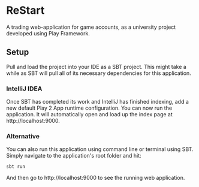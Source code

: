 # ReStart
A trading web-application for game accounts, as a university project developed using Play Framework.

## Setup
Pull and load the project into your IDE as a SBT project. This might take a while as SBT will pull all of its necessary dependencies for this application.

### IntelliJ IDEA
Once SBT has completed its work and IntelliJ has finished indexing, add a new default Play 2 App runtime configuration. You can now run the application. It will automatically open and load up the index page at http://localhost:9000.

### Alternative
You can also run this application using command line or terminal using SBT. Simply navigate to the application's root folder and hit:

```
sbt run
```

And then go to http://localhost:9000 to see the running web application.